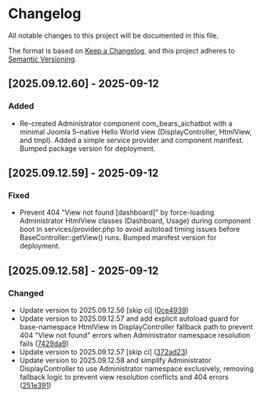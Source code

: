 # Changelog

All notable changes to this project will be documented in this file.

The format is based on [Keep a Changelog](https://keepachangelog.com/en/1.0.0/),
and this project adheres to [Semantic Versioning](https://semver.org/spec/v2.0.0.html).

## [2025.09.12.60] - 2025-09-12

### Added

* Re-created Administrator component com_bears_aichatbot with a minimal Joomla 5–native Hello World view (DisplayController, HtmlView, and tmpl). Added a simple service provider and component manifest. Bumped package version for deployment.

## [2025.09.12.59] - 2025-09-12

### Fixed

* Prevent 404 "View not found [dashboard]" by force-loading Administrator HtmlView classes (Dashboard, Usage) during component boot in services/provider.php to avoid autoload timing issues before BaseController::getView() runs. Bumped manifest version for deployment.

## [2025.09.12.58] - 2025-09-12

### Changed

* Update version to 2025.09.12.56 [skip ci] ([0ce4939](https://github.com/N6REJ/bears_aichatbot/commit/0ce4939))
* Update version to 2025.09.12.57 and add explicit autoload guard for base-namespace HtmlView in DisplayController fallback path to prevent 404 "View not found" errors when Administrator namespace resolution fails ([7429da9](https://github.com/N6REJ/bears_aichatbot/commit/7429da9))
* Update version to 2025.09.12.57 [skip ci] ([372ad23](https://github.com/N6REJ/bears_aichatbot/commit/372ad23))
* Update version to 2025.09.12.58 and simplify Administrator DisplayController to use Administrator namespace exclusively, removing fallback logic to prevent view resolution conflicts and 404 errors ([251e391](https://github.com/N6REJ/bears_aichatbot/commit/251e391))
